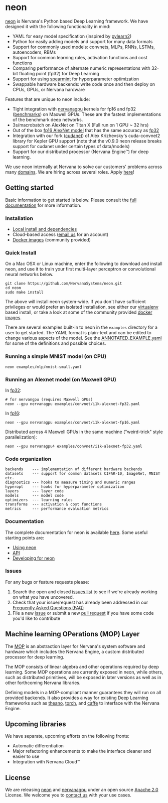 # neon

[neon](https://github.com/NervanaSystems/neon) is Nervana's Python based
Deep Learning framework. We have designed it with the following
functionality in mind:

* YAML for easy model specification (inspired by
  [pylearn2](https://github.com/lisa-lab/pylearn2))
* Python for easily adding models and support for many data formats
* Support for commonly used models: convnets, MLPs, RNNs, LSTMs, autoencoders,
  RBMs
* Support for common learning rules, activation functions and cost functions
* Comparing performance of alternate numeric representations with 32-bit
  floating point (fp32) for Deep Learning
* Support for using [spearmint](https://github.com/JasperSnoek/spearmint) for
  hyperparameter optimization
* Swappable hardware backends: write code once and then deploy on CPUs, GPUs,
  or Nervana hardware

Features that are unique to neon include:

* Tight integration with
  [nervanagpu](https://github.com/NervanaSystems/nervanagpu) kernels for fp16
  and fp32 ([benchmarks](https://github.com/soumith/convnet-benchmarks)) on
  Maxwell GPUs. These are the fastest implementations of the benchmark deep
  networks.
* 3s/macrobatch on AlexNet on Titan X (Full run on 1 GPU ~ 32 hrs)
* Out of the box [fp16 AlexNet model](examples/convnet/i1k-alexnet-fp16.yaml)
  that has the same accuracy as [fp32](examples/convnet/i1k-alexnet-fp32.yaml)
* Integration with our fork
  ([cudanet](https://github.com/NervanaSystems/cuda-convnet2)) of Alex
  Krizhevsky's cuda-convnet2 library for Kepler GPU support (note that the
  v0.9.0 neon release breaks support for cudanet under certain types of data/models)
* Support for our distributed processor (Nervana Engine&trade;) for deep learning.

We use neon internally at Nervana to solve our customers' problems across many
[domains](http://www.nervanasys.com/products/). We are hiring across several
roles. Apply [here](http://www.nervanasys.com/careers/)!


## Getting started

Basic information to get started is below. Please consult the
[full documentation](http://neon.nervanasys.com/docs/latest) for more
information.


### Installation

* [Local install and dependencies](http://neon.nervanasys.com/docs/latest/installation.html)
* Cloud-based access ([email us](mailto:demo@nervanasys.com) for an account)
* [Docker images](http://neon.nervanasys.com/docs/latest/installation.html#docker-images>)
  (community provided)

### Quick Install

On a Mac OSX or Linux machine, enter the following to download and install
neon, and use it to train your first multi-layer perceptron
or convolutional neural networks below.

    git clone https://github.com/NervanaSystems/neon.git
    cd neon
    sudo make install

The above will install neon system-wide.  If you don't have sufficient
privileges or would prefer an isolated installation, see either our
[virtualenv](http://neon.nervanasys.com/docs/latest/installation.html#virtualenv)
based install, or take a look at some of the community provided [docker
images](http://neon.nervanasys.com/docs/latest/installation.html#docker-images).

There are several examples built-in to neon in the `examples` directory for a
user to get started. The YAML format is plain-text and can be edited to change
various aspects of the model. See the
[ANNOTATED\_EXAMPLE.yaml](examples/ANNOTATED_EXAMPLE.yaml) for some of the
definitions and possible choices.


### Running a simple MNIST model (on CPU)

    neon examples/mlp/mnist-small.yaml


### Running an Alexnet model (on Maxwell GPU)

In [fp32](examples/convnet/i1k-alexnet-fp32.yaml):

    # for nervangpu (requires Maxwell GPUs)
    neon --gpu nervanagpu examples/convnet/i1k-alexnet-fp32.yaml

In [fp16](examples/convnet/i1k-alexnet-fp16.yaml):

    neon --gpu nervanagpu examples/convnet/i1k-alexnet-fp16.yaml

Distributed across 4 Maxwell GPUs in the same machine
("weird-trick" style parallelization):

    neon --gpu nervanagpu4 examples/convnet/i1k-alexnet-fp32.yaml


### Code organization

    backends    --- implementation of different hardware backends
    datasets    --- support for common datasets CIFAR-10, ImageNet, MNIST etc.
    diagnostics --- hooks to measure timing and numeric ranges
    hyperopt    --- hooks for hyperparameter optimization
    layers      --- layer code
    models      --- model code
    optimizers  --- learning rules
    transforms  --- activation & cost functions
    metrics     --- performance evaluation metrics


### Documentation

The complete documentation for neon is available
[here](http://neon.nervanasys.com/docs/latest). Some useful starting points are:

* [Using neon](http://neon.nervanasys.com/docs/latest/using_neon.html)
* [API](http://neon.nervanasys.com/docs/latest/api.html)
* [Developing for neon](http://neon.nervanasys.com/docs/latest/developing_neon.html)


### Issues

For any bugs or feature requests please:

1. Search the open and closed
   [issues list](https://github.com/NervanaSystems/neon/issues) to see if we're
   already working on what you have uncovered.
2. Check that your issue/request has already been addressed in our
   [Frequently Asked Questions (FAQ)](http://neon.nervanasys.com/docs/latest/faq.html)
3. File a new [issue](https://github.com/NervanaSystems/neon/issues) or submit
   a new [pull request](https://github.com/NervanaSystems/neon/pulls) if you
   have some code you'd like to contribute


## Machine learning OPerations (MOP) Layer

The [MOP](http://neon.nervanasys.com/docs/latest/ml_operational_layer.html)
is an abstraction layer for Nervana's system software and
hardware which includes the Nervana Engine, a custom distributed
processor for deep learning.

The MOP consists of linear algebra and other operations required by deep
learning. Some MOP operations are currently exposed in neon, while others,
such as distributed primitives, will be exposed in later versions as well as
in other forthcoming Nervana libraries.

Defining models in a MOP-compliant manner guarantees they will run on all
provided backends. It also provides a way for existing Deep Learning frameworks
such as [theano](https://github.com/Theano/Theano),
[torch](https://github.com/torch/torch7), and
[caffe](https://github.com/BVLC/caffe) to interface with the Nervana Engine.


## Upcoming libraries

We have separate, upcoming efforts on the following fronts:

* Automatic differentiation
* Major refactoring enhancements to make the interface cleaner and easier to
  use
* Integration with Nervana Cloud&trade;


## License

We are releasing [neon](https://github.com/NervanaSystems/neon) and
[nervanagpu](https://github.com/NervanaSystems/nervanagpu) under an open source
[Apache 2.0](https://www.apache.org/licenses/LICENSE-2.0) License. We welcome
you to [contact us](mailto:info@nervanasys.com) with your use cases.
